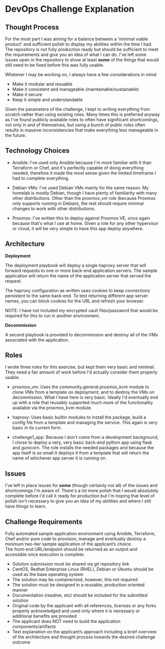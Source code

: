 DevOps Challenge Explanation
============================


Thought Process
---------------

For the most part I was aiming for a balance between a 'minimal viable product'
and sufficient polish to display my abilities within the time I had. The 
repository is not fully production ready but should be sufficient to meet the
requirements and give you an idea of what I can do. I've left some issues open
in the repository to show at least **some** of the things that would still need to
be fixed before this was fully usable.

Whatever I may be working on, I always have a few considerations in mind: 
- Make it modular and resuable
- Make it consistent and manageable (maintainable/sustainable)
- Make it secure
- Keep it simple and understandable

Given the parameters of the challenge, I kept to writing everything from 
scratch rather than using existing roles. Many times this is preferred 
anyway as I've found publicly available roles to often have
significant shortcomings, not only in and of themselves, but using a bunch of
public roles often results in massive inconsistencies that make everything 
less manageable in the future.


Technology Choices
------------------

- Ansible: I've used only Ansible because I'm more familiar with it than Terraform 
  or Chef, and it's perfectly capable of doing everything needed, therefore it 
  made the most sense given the limited timeframe I had to complete everything.

- Debian VMs: I've used Debian VMs mainly for the same reason. My homelab is 
  mostly Debian, though I have plenty of familiarity with many other 
  distributions. Other than the proxmox_vm role (because Proxmox only 
  supports running in Debian), the rest should require minimal changes to 
  work with other distributions.

- Proxmox: I've written this to deploy against Proxmox VE, once again because
  that's what I use at home. Given a role for any other hypervisor or cloud, 
  it will be very simple to have this app deploy anywhere.


Architecture
------------

**Deployment**

The deployment playbook will deploy a single haproxy server that will forward
requests to one or more back-end application servers. The sample application
will return the name of the application server that served the request. 

The haproxy configuration as written uses cookies to keep connections
persistent to the same back-end. To test returning different app server names,
you can block cookies for the URL and refresh your browser.

NOTE: I have not included my encrypted vault files/password that would be
required for this to run in another environment.


**Decommission**

A second playbook is provided to decommission and destroy all of the VMs
associated with the application.



Roles
-----

I wrote three roles for this exercise, but kept them very basic and minimal.  
They need a fair amount of work before I'd actually consider them properly
usable. 

- proxmox_vm: Uses the community.general.proxmox_kvm module to clone VMs from
  a template on deployment, and to destroy the VMs on decommission. What I have
  here is very basic. Ideally I'd eventually end up with a role that reusably 
  supported much more of the functionality available via the proxmox_kvm module.

- haproxy: Uses basic builtin modules to install the package, build a config
  file from a template and managing the service. This again is very basic
  in its current form. 

- challenge1_app: Because I don't come from a development background, I chose
  to deploy a very, very basic back-end python app using flask and gunicorn.
  The role installs the needed packages and because the app itself is so small
  it deploys it from a template that will return the name of whichever app server
  it is running on.

Issues
------

I've left in place issues for **some** (though certainly not all) of the issues
and shortcomings I'm aware of. There's a lot more polish that I would absolutely 
complete before I'd call it ready for production but I'm hoping that level of
polish isn't necessary to give you an idea of my abilities and where I still have
things to learn.


Challenge Requirements
----------------------

Fully automated sample application environment using Ansible, Terraform, 
Chef and/or pure code to provision, manage and eventually destroy a 
minimum two-tier sample application of the applicant’s choice.  
The front-end URL/endpoint should be returned as an output and accessible 
once execution is complete.

- Solution submission must be shared via git repository link
- CentOS, Redhat Enterprise Linux (RHEL), Debian or Ubuntu should be used as 
  the base operating system
- The solution may be containerized, however, this not required
- The solution must be designed in a reusable, production oriented manner
- Documentation (readme, etc) should be included for the submitted solution
- Original code by the applicant with all references, licenses or any forks 
  properly acknowledged and used only where it is necessary or additional 
 benefits are provided
- The applicant does NOT need to build the application components/artifacts
- Text explanation on the applicant’s approach including a brief overview of 
  the architecture and thought process towards the desired challenge outcome
